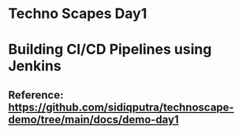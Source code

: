 # Techno Scapes Day1
# Building CI/CD Pipelines using Jenkins
## Reference: https://github.com/sidiqputra/technoscape-demo/tree/main/docs/demo-day1